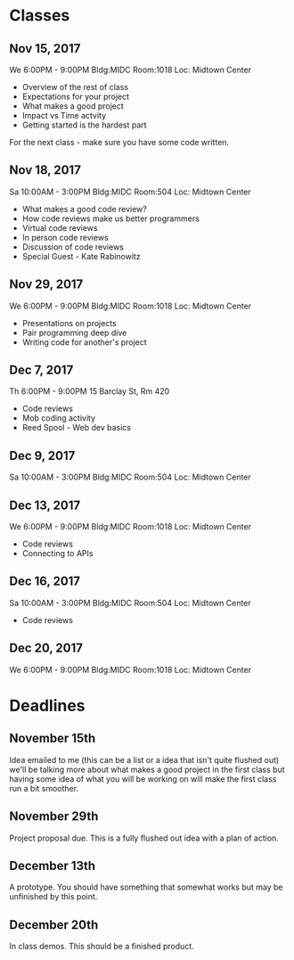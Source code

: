# Classes

## Nov 15, 2017
We 6:00PM - 9:00PM
Bldg:MIDC  Room:1018 Loc: Midtown Center
- Overview of the rest of class 
- Expectations for your project 
- What makes a good project
- Impact vs Time actvity 
- Getting started is the hardest part

For the next class - make sure you have some code written. 

## Nov 18, 2017   
Sa 10:00AM - 3:00PM
Bldg:MIDC  Room:504 Loc: Midtown Center
- What makes a good code review?
- How code reviews make us better programmers
- Virtual code reviews
- In person code reviews
- Discussion of code reviews 
- Special Guest - Kate Rabinowitz
     
## Nov 29, 2017
We 6:00PM - 9:00PM
Bldg:MIDC  Room:1018 Loc: Midtown Center
- Presentations on projects
- Pair programming deep dive
- Writing code for another's project

## Dec 7, 2017
Th 6:00PM - 9:00PM
15 Barclay St, Rm 420
- Code reviews
- Mob coding activity 
- Reed Spool - Web dev basics 

## Dec 9, 2017
Sa 10:00AM - 3:00PM
Bldg:MIDC  Room:504 Loc: Midtown Center

## Dec 13, 2017
We 6:00PM - 9:00PM
Bldg:MIDC  Room:1018 Loc: Midtown Center
- Code reviews
- Connecting to APIs

## Dec 16, 2017
Sa 10:00AM - 3:00PM
Bldg:MIDC  Room:504 Loc: Midtown Center
- Code reviews

## Dec 20, 2017
We 6:00PM - 9:00PM
Bldg:MIDC  Room:1018 Loc: Midtown Center

# Deadlines 

## November 15th 
Idea emailed to me (this can be a list or a idea that isn't quite flushed out) we'll be talking more about what makes a good project in the first class but having some idea of what you will be working on will make the first class run a bit smoother. 

## November 29th
Project proposal due. This is a fully flushed out idea with a plan of action. 

## December 13th 
A prototype. You should have something that somewhat works but may be unfinished by this point. 

## December 20th 
In class demos. This should be a finished product. 
